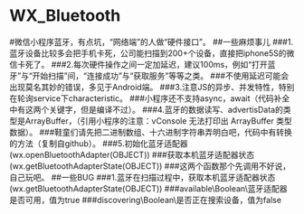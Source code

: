 # WX_Bluetooth
#微信小程序蓝牙，有点坑，“网络端”的人做“硬件接口”。
##一些麻烦事儿
###1.蓝牙设备比较多会把手机卡死，公司能扫描到200+个设备，直接把iphone5S的微信卡死了。
###2.每次硬件操作之间一定加延迟，建议100ms，例如“打开蓝牙”与“开始扫描”间，“连接成功”与“获取服务”等等之类。
###不使用延迟可能会出现莫名其妙的错误，多见于Android端。
###3.注意JS的异步、并发特性，特别在轮询service下characteristic。
###小程序还不支持async，await（代码补全中有这两个关键字，但是编译不过）。
###4.蓝牙的数据读写、advertisData的类型是ArrayBuffer，（引用小程序的注意：vConsole 无法打印出 ArrayBuffer 类型数据）。
###鞋童们请先把二进制数组、十六进制字符串弄明白吧，代码中有转换的方法（复制自github）。
###5.初始化蓝牙适配器(wx.openBluetoothAdapter(OBJECT))
###获取本机蓝牙适配器状态(wx.getBluetoothAdapterState(OBJECT))
###这两个函数那个先调用不好说，自己玩吧。
##一些BUG
###1.蓝牙在扫描过程中，获取本机蓝牙适配器状态(wx.getBluetoothAdapterState(OBJECT))
###available\Boolean\蓝牙适配器是否可用，值为true
###discovering\Boolean\是否正在搜索设备，值为false
